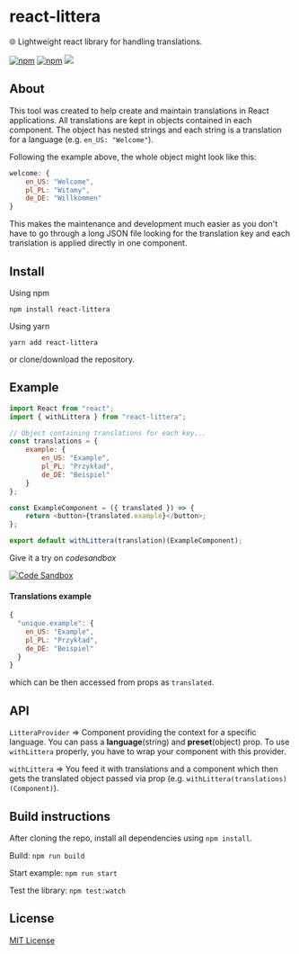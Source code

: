 # react-littera

🌐 Lightweight react library for handling translations.

[![npm](https://img.shields.io/npm/v/react-littera.svg?style=for-the-badge)](https://www.npmjs.com/package/react-littera)
[![npm](https://img.shields.io/npm/dt/react-littera.svg?style=for-the-badge)](https://www.npmjs.com/package/react-littera)
[![](https://img.shields.io/github/license/DRFR0ST/react-littera.svg?style=for-the-badge)](https://github.com/DRFR0ST/react-littera)

## About

This tool was created to help create and maintain translations in React applications. All translations are kept in objects contained in each component. The object has nested strings and each string is a translation for a language (e.g. `en_US: "Welcome"`).

Following the example above, the whole object might look like this:

```javascript
welcome: {
    en_US: "Welcome",
    pl_PL: "Witamy",
    de_DE: "Willkommen"
}
```

This makes the maintenance and development much easier as you don't have to go through a long JSON file looking for the translation key and each translation is applied directly in one component.

## Install

Using npm

```
npm install react-littera
```

Using yarn

```
yarn add react-littera
```

or clone/download the repository.

## Example

```javascript
import React from "react";
import { withLittera } from "react-littera";

// Object containing translations for each key...
const translations = {
    example: {
        en_US: "Example",
        pl_PL: "Przykład",
        de_DE: "Beispiel"
    }
};

const ExampleComponent = ({ translated }) => {
    return <button>{translated.example}</button>;
};

export default withLittera(translation)(ExampleComponent);
```

Give it a try on _codesandbox_

[![Code Sandbox](https://codesandbox.io/static/img/play-codesandbox.svg)](https://codesandbox.io/s/6299pk9r1r)

#### Translations example

```javascript
{
  "unique.example": {
    en_US: "Example",
    pl_PL: "Przykład",
    de_DE: "Beispiel"
  }
}
```

which can be then accessed from props as `translated`.

## API

`LitteraProvider` => Component providing the context for a specific language. You can pass a **language**(string) and **preset**(object) prop. To use `withLittera` properly, you have to wrap your component with this provider.

`withLittera` => You feed it with translations and a component which then gets the translated object passed via prop (e.g. `withLittera(translations)(Component)`).

## Build instructions

After cloning the repo, install all dependencies using `npm install`.

Build:
`npm run build`

Start example:
`npm run start`

Test the library:
`npm test:watch`

## License

[MIT License](https://github.com/DRFR0ST/react-littera/blob/master/LICENSE)

